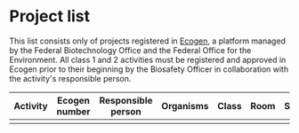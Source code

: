 # Project list

This list consists only of projects registered in [Ecogen](https://www.ecogen.admin.ch/public/), a platform managed by the Federal Biotechnology Office and the Federal Office for the Environment. All class 1 and 2 activities must be registered and approved in Ecogen prior to their beginning by the Biosafety Officer in collaboration with the activity's responsible person.

| Activity | Ecogen number | Responsible person | Organisms | Class | Room | Start | End |
| -------- | ------------- | ------------------ | --------- | ----- | ---- | ----- | --- |
|          |               |                    |           |       |      |       |     |